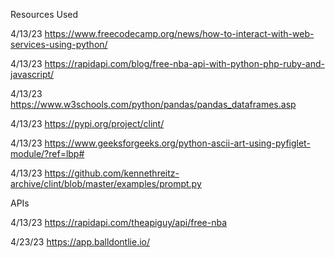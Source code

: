 Resources Used

4/13/23
https://www.freecodecamp.org/news/how-to-interact-with-web-services-using-python/

4/13/23
https://rapidapi.com/blog/free-nba-api-with-python-php-ruby-and-javascript/

4/13/23
https://www.w3schools.com/python/pandas/pandas_dataframes.asp

4/13/23
https://pypi.org/project/clint/

4/13/23
https://www.geeksforgeeks.org/python-ascii-art-using-pyfiglet-module/?ref=lbp#

4/13/23
https://github.com/kennethreitz-archive/clint/blob/master/examples/prompt.py

APIs

4/13/23
https://rapidapi.com/theapiguy/api/free-nba

4/23/23
https://app.balldontlie.io/
